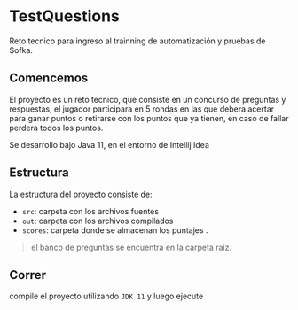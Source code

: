 # TestQuestions
Reto tecnico para ingreso al trainning de automatización y pruebas de Sofka.

## Comencemos

El proyecto es un reto tecnico, que consiste en un concurso de preguntas y respuestas, el jugador participara en 5 rondas en las que debera acertar para ganar puntos o retirarse con los puntos que ya tienen, en caso de fallar perdera todos los puntos.

Se desarrollo bajo Java 11, en el entorno de Intellij Idea

## Estructura

La estructura del proyecto consiste de:

- `src`: carpeta con los archivos fuentes
- `out`: carpeta con los archivos compilados
- `scores`: carpeta donde se almacenan los puntajes
.

> el banco de preguntas se encuentra en la carpeta raiz.

## Correr

compile el proyecto utilizando `JDK 11` y luego ejecute

